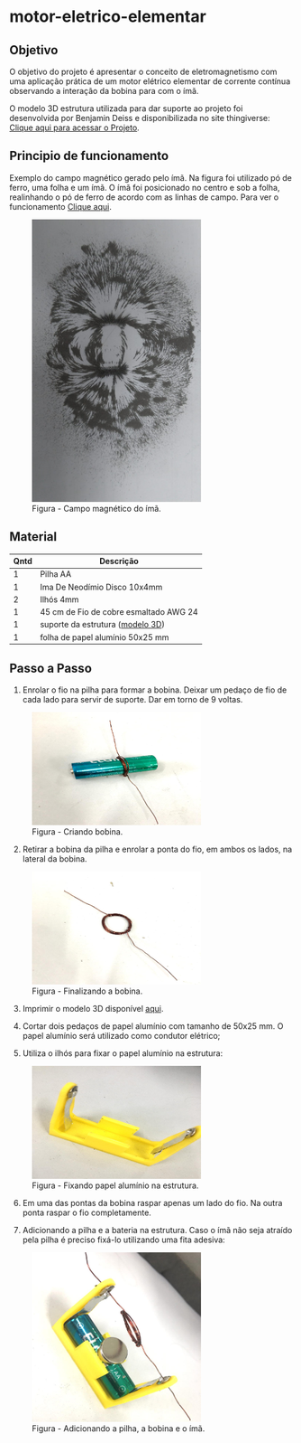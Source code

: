 # motor-eletrico-elementar

## Objetivo
 O objetivo do projeto é apresentar o conceito de eletromagnetismo com uma aplicação prática de um motor elétrico elementar de corrente contínua observando a interação da bobina para com o ímã. 

 O modelo 3D estrutura utilizada para dar suporte ao projeto foi desenvolvida por Benjamin Deiss e disponibilizada no site thingiverse:
 [Clique aqui para acessar o Projeto](https://www.thingiverse.com/thing:3181182).

## Principio de funcionamento

 Exemplo do campo magnético gerado pelo ímã. Na figura foi utilizado pó de ferro, uma folha e um ímã. O ímã foi posicionado no centro e sob a folha, realinhando o pó de ferro de acordo com as linhas de campo. Para ver o funcionamento [Clique aqui](https://youtu.be/3ohrIaFNyZI).

<figure>
    <img src="src/img/campo-magntico-ima.jpeg" alt="Campo magnético ímã" width=300px       height=500px>
    <figcaption>Figura - Campo magnético do ímã.</figcaption>
</figure> 

 ## Material
Qntd | Descrição
-----|----------
1    | Pilha AA
1    | Ima De Neodímio Disco 10x4mm
2    | Ilhós 4mm
1    | 45 cm de Fio de cobre esmaltado AWG 24
1    | suporte da estrutura ([modelo 3D](src/3D/estrutura.STL))
1    | folha de papel alumínio 50x25 mm

## Passo a Passo

1) Enrolar o fio na pilha para formar a bobina. Deixar um pedaço de fio de cada lado para servir de suporte. Dar em torno de 9 voltas.

<figure>
    <img src="src/img/enrolando-espira.jpeg" alt="Enrolando a bobina na pilha" width=300px       height=200px>
    <figcaption>Figura - Criando bobina.</figcaption>
</figure> 

2) Retirar a bobina da pilha e enrolar a ponta do fio, em ambos os lados, na lateral da bobina.

<figure>
    <img src="src/img/bobina-finalizada.jpeg" alt="Bobina finalizada" width=300px       height=200px>
    <figcaption>Figura - Finalizando a bobina.</figcaption>
</figure> 

3) Imprimir o modelo 3D disponível [aqui](src/3D/estrutura.STL).
 
4) Cortar dois pedaços de papel alumínio com tamanho de 50x25 mm. O papel alumínio será utilizado como condutor elétrico;

5) Utiliza o ilhós para fixar o papel alumínio na estrutura:

<figure>
    <img src="src/img/fixando-papel-aluminio.jpeg" alt="Fixando papel alumínio" width=300px       height=200px>
    <figcaption>Figura - Fixando papel alumínio na estrutura.</figcaption>
</figure> 

6) Em uma das pontas da bobina raspar apenas um lado do fio. Na outra ponta raspar o fio completamente.
    
7) Adicionando a pilha e a bateria na estrutura. Caso o ímã não seja atraído pela pilha é preciso fixá-lo utilizando uma fita adesiva:
<figure>
    <img src="src/img/pilha-ima.jpeg" alt="Adicionando a pilha, a bobina e o ímã" width=300px       height=300px>
    <figcaption>Figura - Adicionando a pilha, a bobina e o ímã.</figcaption>
</figure> 





